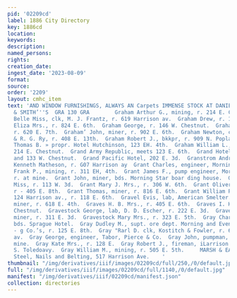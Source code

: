 ```yaml
---
pid: '02209cd'
label: 1886 City Directory
key: 1886cd
location: 
keywords: 
description: 
named_persons: 
rights: 
creation_date: 
ingest_date: '2023-08-09'
format: 
source: 
order: '2209'
layout: cmhc_item
text: 'AND WINDOW FURNISHINGS, ALWAYS AN Carpets IMMENSE STOCK AT DANIELS, FISHER
  & SMITH’''S  GRA 130 GRA        Graham Arthur G., mining, r. 214 E. Chestnut.  Graham
  Belle Miss, clk, M. J. Frantz, r. 619 Harrison av.  Graham Drew, r. 122 W. 3d.  Graham
  Eliza Mrs., r. 824 E. 6th.  Graham George, r. 146 W. Chestnut.  Graham James, miner,
  r. 620 E. 7th.  Graham’ John, miner, r. 902 E. 6th.  Graham Newton, carpenter, D.
  & R. G. Ry, r. 408 E. 13th.  Graham Robert J., bkkpr, r. 909 N. Poplar.  Graham
  Thomas B. » propr. Hotel Hutchinson, 123 EH. 4th.  Graham William L., mining, r.
  214 E. Chestnut.  Grand Army Republic, meets 123 E. 6th.  Grand Hotel, 129, 131
  and 133 W. Chestnut.  Grand Pacific Hotel, 202 E. 3d.  Granstrom Andrew, tailor,
  Kenneth Matheson, r. G07 Harrison ay  Grant Charles, engineer, Morning Star mine.  Grant
  Frank P., mining, r. 311 EH, 4th.  Grant James F., pump engineer, Morning Star mince,
  r. at mine.  Grant John, miner, bds. Morning Star boar ding house.  Grant Josie
  Miss, r. 113 W. 3d.  Grant Mary J. Mrs., r. 306 W. 6th.  Grant Oliver, blksmith,
  r - 405 E. 8th.  Grant Thomas, miner, r. 816 E. 6th.  Grant William P., engineer,
  124 Harrison av., r. 118 E. 6th.  Gravel Evis, lab, American Smelter.  Graven Thomas,
  miner, r. 618 E. 4th.  Graves H. B. Mrs., r. 405 E. 6th.  Graves I. H., r. 131 EK.
  Chestnut.  Gravestock George, lab, D. D. Escher, r. 222 E. 3d.  Gravestock James,
  miner, r. 311 E. 3d.  Gravestock Mary Mrs., r. 323 E. 5th.  Gray Charles, miner,
  bds. Sprague Hotel.  Gray Dudley M., supt. ore dept. Morning and Evening Star Min-
  - g Co.’s, r. 125 E. 8th.  Gray "Rarl D. clk, Kostitch & Fowler, r. 601 Ilarrison
  av.  Gray George, engineer, Tabor, Pierce & Co.  Gray John, pumpman, Gol Sellers
  mine.  Gray Kate Mrs., r. 128 E.  Gray Robert J., fireman, iLarrison Red. Wks, r.171
  S. Toledoavy.  Gray William M., mining, r. 505 E. 5th.     MARSH & EATON,  Iron,
  Steel, Nails and Belting, 517 Harrison Ave.    '
thumbnail: "/img/derivatives/iiif/images/02209cd/full/250,/0/default.jpg"
full: "/img/derivatives/iiif/images/02209cd/full/1140,/0/default.jpg"
manifest: "/img/derivatives/iiif/02209cd/manifest.json"
collection: directories
---
```

